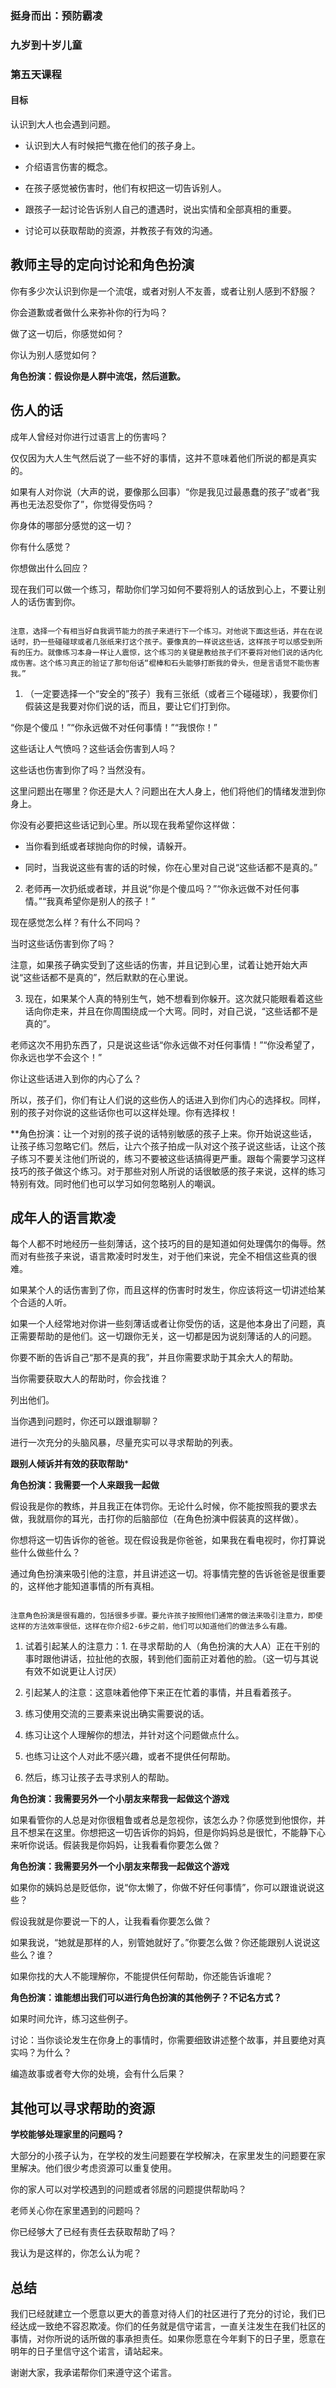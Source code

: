 ### 挺身而出：预防霸凌

### 九岁到十岁儿童

### 第五天课程

#### 目标

认识到大人也会遇到问题。

* 认识到大人有时候把气撒在他们的孩子身上。

* 介绍语言伤害的概念。

* 在孩子感觉被伤害时，他们有权把这一切告诉别人。

* 跟孩子一起讨论告诉别人自己的遭遇时，说出实情和全部真相的重要。

* 讨论可以获取帮助的资源，并教孩子有效的沟通。

## 教师主导的定向讨论和角色扮演

你有多少次认识到你是一个流氓，或者对别人不友善，或者让别人感到不舒服？

你会道歉或者做什么来弥补你的行为吗？

做了这一切后，你感觉如何？

你认为别人感觉如何？

**角色扮演：假设你是人群中流氓，然后道歉。**

## 伤人的话

成年人曾经对你进行过语言上的伤害吗？

仅仅因为大人生气然后说了一些不好的事情，这并不意味着他们所说的都是真实的。

如果有人对你说（大声的说，要像那么回事）“你是我见过最愚蠢的孩子”或者“我再也无法忍受你了”，你觉得受伤吗？

你身体的哪部分感觉的这一切？

你有什么感觉？

你想做出什么回应？

现在我们可以做一个练习，帮助你们学习如何不要将别人的话放到心上，不要让别人的话伤害到你。

```

注意，选择一个有相当好自我调节能力的孩子来进行下一个练习。对他说下面这些话，并在在说话时，扔一些碰碰球或者几张纸来打这个孩子。要像真的一样说这些话，这样孩子可以感受到所有的压力。就像练习本身一样让人震惊，这个练习的关键是教给孩子们不要将对他们说的话内化成伤害。这个练习真正的验证了那句俗话“棍棒和石头能够打断我的骨头，但是言语觉不能伤害我。”

```

1. （一定要选择一个“安全的”孩子）我有三张纸（或者三个碰碰球），我要你们假装这是我要对你们说的话，而且，要让它们打到你。

“你是个傻瓜！”“你永远做不对任何事情！”“我恨你！”

这些话让人气愤吗？这些话会伤害到人吗？

这些话也伤害到你了吗？当然没有。

这里问题出在哪里？你还是大人？问题出在大人身上，他们将他们的情绪发泄到你身上。

你没有必要把这些话记到心里。所以现在我希望你这样做：

 * 当你看到纸或者球抛向你的时候，请躲开。

 * 同时，当我说这些有害的话的时候，你在心里对自己说“这些话都不是真的。”

2. 老师再一次扔纸或者球，并且说“你是个傻瓜吗？”“你永远做不对任何事情。”“我真希望你是别人的孩子！”

现在感觉怎么样？有什么不同吗？

当时这些话伤害到你了吗？

 注意，如果孩子确实受到了这些话的伤害，并且记到心里，试着让她开始大声说“这些话都不是真的”，然后默默的在心里说。

3. 现在，如果某个人真的特别生气，她不想看到你躲开。这次就只能眼看着这些话向你走来，并且在你周围绕成一个大弯。同时，对自己说，“这些话都不是真的”。

老师这次不用扔东西了，只是说这些话“你永远做不对任何事情！”“你没希望了，你永远也学不会这个！”

你让这些话进入到你的内心了么？

所以，孩子们，你们有让人们说的这些伤人的话进入到你们内心的选择权。同样，别的孩子对你说的这些话你也可以这样处理。你有选择权！

**角色扮演：让一个对别的孩子说的话特别敏感的孩子上来。你开始说这些话，让孩子练习忽略它们。然后，让六个孩子拍成一队对这个孩子说这些话，让这个孩子练习不要关注他们所说的，练习不要被这些话搞得更严重。跟每个需要学习这样技巧的孩子做这个练习。对于那些对别人所说的话很敏感的孩子来说，这样的练习特别有效。同时他们也可以学习如何忽略别人的嘲讽。

## 成年人的语言欺凌

每个人都不时地经历一些刻薄话，这个技巧的目的是知道如何处理偶尔的侮辱。然而对有些孩子来说，语言欺凌时时发生，对于他们来说，完全不相信这些真的很难。

如果某个人的话伤害到了你，而且这样的伤害时时发生，你应该将这一切讲述给某个合适的人听。

如果一个人经常地对你讲一些刻薄话或者让你受伤的话，这是他本身出了问题，真正需要帮助的是他们。这一切跟你无关，这一切都是因为说刻薄话的人的问题。

你要不断的告诉自己“那不是真的我”，并且你需要求助于其余大人的帮助。

当你需要获取大人的帮助时，你会找谁？

 列出他们。

当你遇到问题时，你还可以跟谁聊聊？

 进行一次充分的头脑风暴，尽量充实可以寻求帮助的列表。

**跟别人倾诉并有效的获取帮助***

**角色扮演：我需要一个人来跟我一起做**

假设我是你的教练，并且我正在体罚你。无论什么时候，你不能按照我的要求去做，我就扇你的耳光，击打你的后脑部位（在角色扮演中假装真的这样做）。

你想将这一切告诉你的爸爸。现在假设我是你爸爸，如果我在看电视时，你打算说些什么做些什么？

 通过角色扮演来吸引他的注意，并且讲述这一切。将事情完整的告诉爸爸是很重要的，这样他才能知道事情的所有真相。

```

注意角色扮演是很有趣的，包括很多步骤。要允许孩子按照他们通常的做法来吸引注意力，即使这样的方法效率很低，这样在你介绍2-6步之前，他们可以知道他们的做法多么有趣。

```

1. 试着引起某人的注意力：1. 在寻求帮助的人（角色扮演的大人A）正在干别的事时跟他讲话，拉扯他的衣服，转到他们面前正对着他的脸。（这一切与其说有效不如说更让人讨厌）

2. 引起某人的注意：这意味着他停下来正在忙着的事情，并且看着孩子。

3. 练习使用交流的三要素来说出确实需要说的话。

4. 练习让这个人理解你的想法，并针对这个问题做点什么。

5. 也练习让这个人对此不感兴趣，或者不提供任何帮助。

6. 然后，练习让孩子去寻求别人的帮助。

**角色扮演：我需要另外一个小朋友来帮我一起做这个游戏**

如果看管你的人总是对你很粗鲁或者总是忽视你，该怎么办？你感觉到他恨你，并且不想呆在这里。你想把这一切告诉你的妈妈，但是你妈妈总是很忙，不能静下心来听你说话。假装我是你妈妈，让我看看你要怎么做？

**角色扮演：我需要另外一个小朋友来帮我一起做这个游戏**

如果你的姨妈总是贬低你，说“你太懒了，你做不好任何事情”，你可以跟谁说说这些？

假设我就是你要说一下的人，让我看看你要怎么做？

如果我说，“她就是那样的人，别管她就好了。”你要怎么做？你还能跟别人说说这些么？谁？

如果你找的大人不能理解你，不能提供任何帮助，你还能告诉谁呢？

**角色扮演：谁能想出我们可以进行角色扮演的其他例子？不记名方式？**

如果时间允许，练习这些例子。

讨论：当你谈论发生在你身上的事情时，你需要细致讲述整个故事，并且要绝对真实吗？为什么？

编造故事或者夸大你的处境，会有什么后果？

## 其他可以寻求帮助的资源

**学校能够处理家里的问题吗？**

 大部分的小孩子认为，在学校的发生问题要在学校解决，在家里发生的问题要在家里解决。他们很少考虑资源可以重复使用。

你的家人可以对学校遇到的问题或者邻居的问题提供帮助吗？

老师关心你在家里遇到的问题吗？

你已经够大了已经有责任去获取帮助了吗？

我认为是这样的，你怎么认为呢？

## 总结

我们已经就建立一个愿意以更大的善意对待人们的社区进行了充分的讨论，我们已经达成一致绝不容忍欺凌。你们的任务就是信守诺言，一直关注发生在我们社区的事情，对你所说的话所做的事承担责任。如果你愿意在今年剩下的日子里，愿意在明年的日子里信守这个诺言，请站起来。

谢谢大家，我承诺帮你们来遵守这个诺言。
